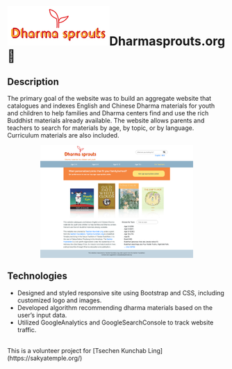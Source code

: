 #  <img src="images/newlogo.jpeg">Dharmasprouts.org :seedling:

## Description
The primary goal of the website was to build an aggregate website that catalogues and indexes English and Chinese Dharma materials for youth and children to help families and Dharma centers find and use the rich Buddhist materials already available. 
The website allows parents and teachers to search for materials by age, by topic, or by language. Curriculum materials are also included. 

<p align="center">
  <img src="images/screenshot.png" width="70%" align="middle">
</p>

## Technologies 
* Designed and styled responsive site using Bootstrap and CSS, including customized logo and images. 
* Developed algorithm recommending dharma materials based on the user’s input data.
* Utilized GoogleAnalytics and GoogleSearchConsole to track website traffic.
<br/> 
This is a volunteer project for [Tsechen Kunchab Ling](https://sakyatemple.org/)
